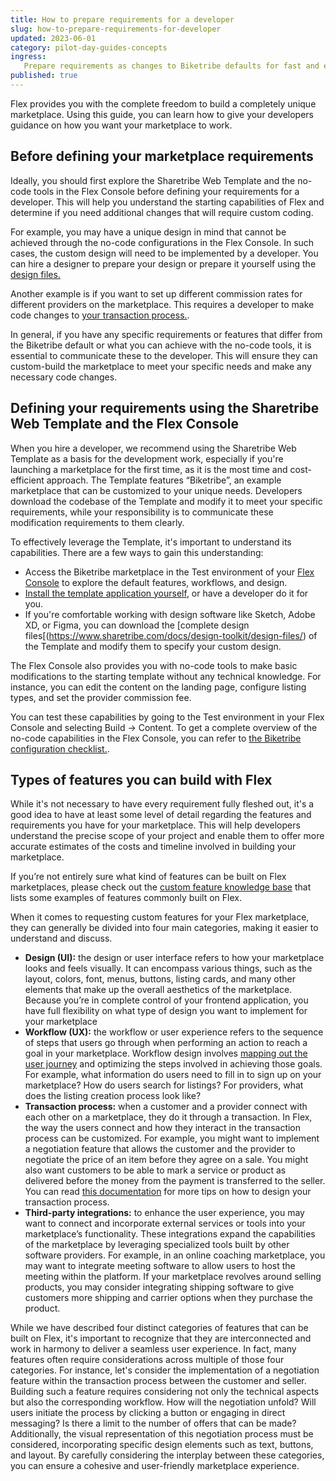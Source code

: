 ```yaml
---
title: How to prepare requirements for a developer
slug: how-to-prepare-requirements-for-developer
updated: 2023-06-01
category: pilot-day-guides-concepts
ingress:
   Prepare requirements as changes to Biketribe defaults for fast and efficient custom development
published: true   
---
```



Flex provides you with the complete freedom to build a completely unique marketplace. Using this guide, you can learn how to give your developers guidance on how you want your marketplace to work.

## Before defining your marketplace requirements 

Ideally, you should first explore the Sharetribe Web Template and the no-code tools in the Flex Console before defining your requirements for a developer. This will help you understand the starting capabilities of Flex and determine if you need additional changes that will require custom coding.

For example, you may have a unique design in mind that cannot be achieved through the no-code configurations in the Flex Console. In such cases, the custom design will need to be implemented by a developer. You can hire a designer to prepare your design or prepare it yourself using the [design files.](https://www.sharetribe.com/docs/design-toolkit/design-files/)

Another example is if you want to set up different commission rates for different providers on the marketplace. This requires a developer to make code changes to [your transaction process.](https://www.sharetribe.com/docs/concepts/change-transaction-process/).

In general, if you have any specific requirements or features that differ from the Biketribe default or what you can achieve with the no-code tools, it is essential to communicate these to the developer. This will ensure they can custom-build the marketplace to meet your specific needs and make any necessary code changes.


## Defining your requirements using the Sharetribe Web Template and the Flex Console

When you hire a developer, we recommend using the Sharetribe Web Template as a basis for the development work, especially if you're launching a marketplace for the first time, as it is the most time and cost-efficient approach. The Template features “Biketribe”, an example marketplace that can be customized to your unique needs. Developers download the codebase of the Template and modify it to meet your specific requirements, while your responsibility is to communicate these modification requirements to them clearly. 

To effectively leverage the Template, it's important to understand its capabilities. There are a few ways to gain this understanding:

- Access the Biketribe marketplace in the Test environment of your [Flex Console](https://flex-console.sharetribe.com/) to explore the default features, workflows, and design.
- [Install the template application yourself](https://www.sharetribe.com/docs/introduction/getting-started-with-web-template/), or have a developer do it for you.
- If you're comfortable working with design software like Sketch, Adobe XD, or Figma, you can download the [complete design files[(https://www.sharetribe.com/docs/design-toolkit/design-files/) of the Template and modify them to specify your custom design.

The Flex Console also provides you with no-code tools to make basic modifications to the starting template without any technical knowledge. For instance, you can edit the content on the landing page, configure listing types, and set the provider commission fee. 

You can test these capabilities by going to the Test environment in your Flex Console and selecting Build → Content. To get a complete overview of the no-code capabilities in the Flex Console, you can refer to [the Biketribe configuration checklist.](https://www.sharetribe.com/docs/operator-guides/biketribe-configuration-checklist).

## Types of features you can build with Flex

While it's not necessary to have every requirement fully fleshed out, it's a good idea to have at least some level of detail regarding the features and requirements you have for your marketplace. This will help developers understand the precise scope of your project and enable them to offer more accurate estimates of the costs and timeline involved in building your marketplace.

If you’re not entirely sure what kind of features can be built on Flex marketplaces, please check out the [custom feature knowledge base](https://www.sharetribe.com/docs/operator-guides/feature-knowledge-base/) that lists some examples of features commonly built on Flex. 

When it comes to requesting custom features for your Flex marketplace, they can generally be divided into four main categories, making it easier to understand and discuss.


- **Design (UI):** the design or user interface refers to how your marketplace looks and feels visually. It can encompass various things, such as the layout, colors, font, menus, buttons, listing cards, and many other elements that make up the overall aesthetics of the marketplace. Because you’re in complete control of your frontend application, you have full flexibility on what type of design you want to implement for your marketplace
- **Workflow (UX):** the workflow or user experience refers to the sequence of steps that users go through when performing an action to reach a goal in your marketplace. Workflow design involves [mapping out the user journey](https://www.sharetribe.com/docs/design-toolkit/your-user-journey-a-guide/) and optimizing the steps involved in achieving those goals. For example, what information do users need to fill in to sign up on your marketplace? How do users search for listings? For providers, what does the listing creation process look like? 
- **Transaction process:** when a customer and a provider connect with each other on a marketplace, they do it through a transaction. In Flex, the way the users connect and how they interact in the transaction process can be customized. For example, you might want to implement a negotiation feature that allows the customer and the provider to negotiate the price of an item before they agree on a sale. You might also want customers to be able to mark a service or product as delivered before the money from the payment is transferred to the seller. You can read [this documentation](https://www.sharetribe.com/docs/concepts/change-transaction-process/) for more tips on how to design your transaction process. 
- **Third-party integrations:** to enhance the user experience, you may want to connect and incorporate external services or tools into your marketplace’s functionality. These integrations expand the capabilities of the marketplace by leveraging specialized tools built by other software providers. For example, in an online coaching marketplace, you may want to integrate meeting software to allow users to host the meeting within the platform. If your marketplace revolves around selling products, you may consider integrating shipping software to give customers more shipping and carrier options when they purchase the product. 

While we have described four distinct categories of features that can be built on Flex, it's important to recognize that they are interconnected and work in harmony to deliver a seamless user experience. In fact, many features often require considerations across multiple of those four categories. For instance, let's consider the implementation of a negotiation feature within the transaction process between the customer and seller. Building such a feature requires considering not only the technical aspects but also the corresponding workflow. How will the negotiation unfold? Will users initiate the process by clicking a button or engaging in direct messaging? Is there a limit to the number of offers that can be made? Additionally, the visual representation of this negotiation process must be considered, incorporating specific design elements such as text, buttons, and layout. By carefully considering the interplay between these categories, you can ensure a cohesive and user-friendly marketplace experience.



